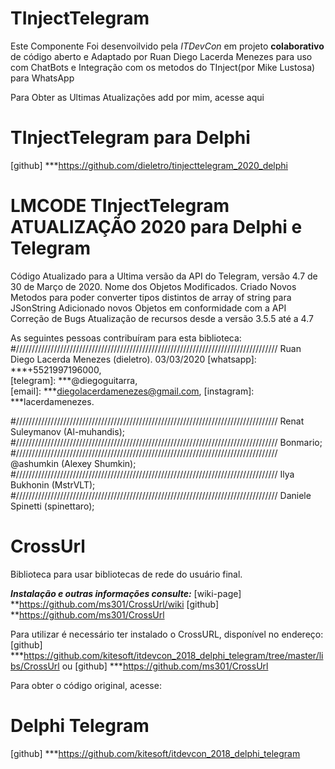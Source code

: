 # TInjectTelegram

Este Componente Foi desenvoilvido pela *ITDevCon*
em projeto **colaborativo** de código aberto e Adaptado por Ruan Diego Lacerda Menezes
para uso com ChatBots e Integração com os metodos do TInject(por Mike Lustosa) para WhatsApp


Para Obter as Ultimas Atualizações add por mim, acesse aqui
# TInjectTelegram para Delphi
[github] 
***https://github.com/dieletro/tinjecttelegram_2020_delphi

# LMCODE TInjectTelegram ATUALIZAÇÃO 2020 para Delphi e Telegram
Código Atualizado para a Ultima versão da API do Telegram, versão 4.7 de 30 de Março de 2020.
Nome dos Objetos Modificados.
Criado Novos Metodos para poder converter tipos distintos de array of string para JSonString 
Adicionado novos Objetos em conformidade com a API
Correção de Bugs 
Atualização de recursos desde a versão 3.5.5 até a 4.7

As seguintes pessoas contribuíram para esta biblioteca:
#///////////////////////////////////////////////////////////////////////////////////
Ruan Diego Lacerda Menezes (dieletro). 03/03/2020 
	[whatsapp]: ***+5521997196000,  
	[telegram]: ***@diegoguitarra,  
	[email]: ***diegolacerdamenezes@gmail.com,
	[instagram]: ***lacerdamenezes.

#///////////////////////////////////////////////////////////////////////////////////
Renat Suleymanov (Al-muhandis);
#///////////////////////////////////////////////////////////////////////////////////
Bonmario;
#///////////////////////////////////////////////////////////////////////////////////
@ashumkin (Alexey Shumkin);
#///////////////////////////////////////////////////////////////////////////////////
Ilya Bukhonin (MstrVLT);
#///////////////////////////////////////////////////////////////////////////////////
Daniele Spinetti (spinettaro);

# CrossUrl
Biblioteca para usar bibliotecas de rede do usuário final.

***Instalação e outras informações consulte:*** 
[wiki-page] **https://github.com/ms301/CrossUrl/wiki
[github]    **https://github.com/ms301/CrossUrl

Para utilizar é necessário ter instalado o CrossURL, disponível no endereço:
[github]
***https://github.com/kitesoft/itdevcon_2018_delphi_telegram/tree/master/libs/CrossUrl
ou
[github]
***https://github.com/ms301/CrossUrl

Para obter o código original, acesse:
# Delphi Telegram
[github] 
***https://github.com/kitesoft/itdevcon_2018_delphi_telegram
